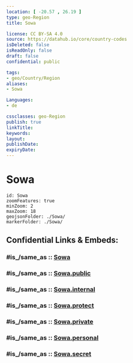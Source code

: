 ```yaml
---
location: [ -20.57 , 26.19 ] 
type: geo-Region
title: Sowa

license: CC BY-SA 4.0
source: https://datahub.io/core/country-codes
isDeleted: false
isReadOnly: false
draft: false
confidential: public

tags:
- geo/Country/Region
aliases:
- Sowa

Languages:
- de

cssclasses: geo-Region
publish: true
linkTitle: 
keywords: 
layout: 
publishDate: 
expiryDate: 
---
```


# Sowa

```leaflet
id: Sowa
zoomFeatures: true 
minZoom: 2 
maxZoom: 18
geojsonFolder: ./Sowa/
markerFolder: ./Sowa/
```


## Confidential Links & Embeds: 

### #is_/same_as :: [Sowa](/_Standards/Earth/Continent/Africa/Africa~South/Botswana/districts~Botswana/Sowa.md) 

### #is_/same_as :: [Sowa.public](/_public/Earth/Continent/Africa/Africa~South/Botswana/districts~Botswana/Sowa.public.md) 

### #is_/same_as :: [Sowa.internal](/_internal/Earth/Continent/Africa/Africa~South/Botswana/districts~Botswana/Sowa.internal.md) 

### #is_/same_as :: [Sowa.protect](/_protect/Earth/Continent/Africa/Africa~South/Botswana/districts~Botswana/Sowa.protect.md) 

### #is_/same_as :: [Sowa.private](/_private/Earth/Continent/Africa/Africa~South/Botswana/districts~Botswana/Sowa.private.md) 

### #is_/same_as :: [Sowa.personal](/_personal/Earth/Continent/Africa/Africa~South/Botswana/districts~Botswana/Sowa.personal.md) 

### #is_/same_as :: [Sowa.secret](/_secret/Earth/Continent/Africa/Africa~South/Botswana/districts~Botswana/Sowa.secret.md)

